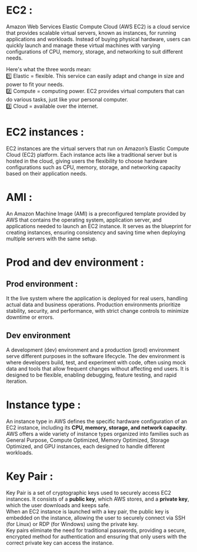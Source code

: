 # EC2 : 

Amazon Web Services Elastic Compute Cloud (AWS EC2) is a cloud service that provides scalable virtual servers, known as instances, for running applications and workloads. Instead of buying physical hardware, users can quickly launch and manage these virtual machines with varying configurations of CPU, memory, storage, and networking to suit different needs.

Here's what the three words mean: <br>
1️⃣ Elastic = flexible. This service can easily adapt and change in size and power to fit your needs.<br>
2️⃣ Compute = computing power. EC2 provides virtual computers that can do various tasks, just like your personal computer.<br>
3️⃣ Cloud = available over the internet.<br>

#  EC2 instances : 

EC2 instances are the virtual servers that run on Amazon’s Elastic Compute Cloud (EC2) platform. Each instance acts like a traditional server but is hosted in the cloud, giving users the flexibility to choose hardware configurations such as CPU, memory, storage, and networking capacity based on their application needs.

# AMI : 

An Amazon Machine Image (AMI) is a preconfigured template provided by AWS that contains the operating system, application server, and applications needed to launch an EC2 instance. It serves as the blueprint for creating instances, ensuring consistency and saving time when deploying multiple servers with the same setup.

# Prod and dev environment : 

## Prod environment : 

It the live system where the application is deployed for real users, handling actual data and business operations. Production environments prioritize stability, security, and performance, with strict change controls to minimize downtime or errors. 

## Dev environment

A development (dev) environment and a production (prod) environment serve different purposes in the software lifecycle. The dev environment is where developers build, test, and experiment with code, often using mock data and tools that allow frequent changes without affecting end users. It is designed to be flexible, enabling debugging, feature testing, and rapid iteration.

# Instance type : 

An instance type in AWS defines the specific hardware configuration of an EC2 instance, including its **CPU, memory, storage, and network capacity**. AWS offers a wide variety of instance types organized into families such as General Purpose, Compute Optimized, Memory Optimized, Storage Optimized, and GPU instances, each designed to handle different workloads.

# Key Pair : 

Key Pair is a set of cryptographic keys used to securely access EC2 instances. It consists of a **public key**, which AWS stores, and a **private key**, which the user downloads and keeps safe. <br>When an EC2 instance is launched with a key pair, the public key is embedded on the instance, allowing the user to securely connect via SSH (for Linux) or RDP (for Windows) using the private key. <br>Key pairs eliminate the need for traditional passwords, providing a secure, encrypted method for authentication and ensuring that only users with the correct private key can access the instance.


